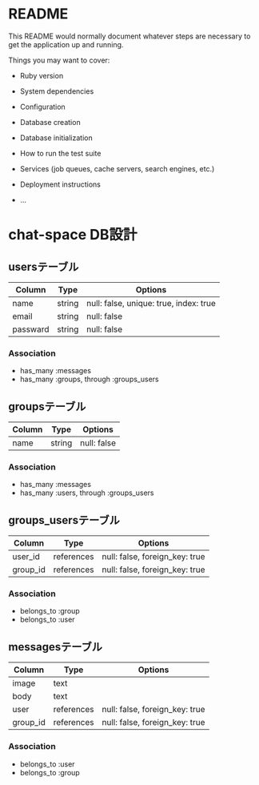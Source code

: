 # README

This README would normally document whatever steps are necessary to get the
application up and running.

Things you may want to cover:

* Ruby version

* System dependencies

* Configuration

* Database creation

* Database initialization

* How to run the test suite

* Services (job queues, cache servers, search engines, etc.)

* Deployment instructions

* ...


# chat-space DB設計
## usersテーブル
|Column|Type|Options|
|------|----|-------|
|name|string|null: false, unique: true, index: true|
|email|string|null: false|
|passward|string|null: false|
### Association
- has_many :messages
- has_many :groups, through :groups_users


## groupsテーブル
Column|Type|Options|
|------|----|-------|
|name|string|null: false|
### Association
- has_many :messages
- has_many :users, through :groups_users

## groups_usersテーブル
|Column|Type|Options|
|------|----|-------|
|user_id|references|null: false, foreign_key: true|
|group_id|references|null: false, foreign_key: true|
### Association
- belongs_to :group
- belongs_to :user


## messagesテーブル
|Column|Type|Options|
|------|----|-------|
|image|text||
|body|text||
|user|references|null: false, foreign_key: true|
|group_id|references|null: false, foreign_key: true|
### Association
- belongs_to :user
- belongs_to :group
